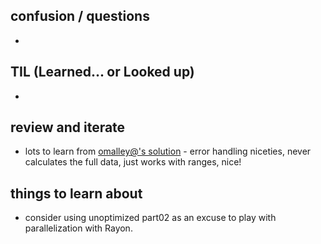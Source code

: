 
## confusion / questions
* 

## TIL (Learned... or Looked up)
* 

## review and iterate
* lots to learn from [omalley@'s solution](https://github.com/omalley/advent_of_code_2023/blob/trunk/src/day5.rs) - error handling niceties, never calculates the full data, just works with ranges, nice!

## things to learn about
* consider using unoptimized part02 as an excuse to play with parallelization with Rayon. 

